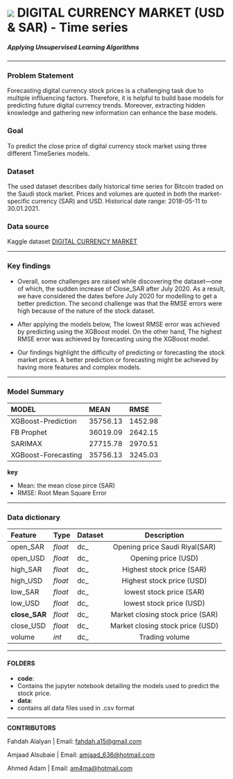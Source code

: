 # ![](https://ga-dash.s3.amazonaws.com/production/assets/logo-9f88ae6c9c3871690e33280fcf557f33.png) DIGITAL CURRENCY MARKET (USD & SAR) - Time series

##### Applying Unsupervised Learning Algorithms

----

### Problem Statement

Forecasting digital currency stock prices is a challenging task due to multiple inflluencing factors. Therefore, it is helpful to build base models for predicting future digital currency trends. Moreover, extracting hidden knowledge and gathering new information can enhance the base models.


### Goal
To predict the close price of digital currency stock market using three different TimeSeries models.

### Dataset
The used dataset describes daily historical time series for Bitcoin traded on the Saudi stock market. Prices and volumes are quoted in both the market-specific currency (SAR) and USD. Historical date range: 2018-05-11 to 30.01.2021.

### Data source
Kaggle dataset [DIGITAL CURRENCY MARKET](https://www.kaggle.com/ahmedadam415/digital-currency-time-series)

---
### Key findings
- Overall, some challenges are raised while discovering the dataset—one of which, the sudden increase of Close_SAR after July 2020. As a result, we have considered the dates before July 2020 for modelling to get a better prediction. The second challenge was that the RMSE errors were high because of the nature of the stock dataset.

- After applying the models below, The lowest RMSE error was achieved by predicting using the XGBoost model. On the other hand, The highest RMSE error was achieved by forecasting using the XGBoost model.

- Our findings highlight the difficulty of predicting or forecasting the stock market prices. A better prediction or forecasting might be achieved by having more features and complex models.




---
### Model Summary

|MODEL|MEAN|RMSE|
|:-|:-|:-|
|XGBoost-Prediction|35756.13|1452.98|
|FB Prophet|36019.09|2642.15|
|SARIMAX|27715.78|2970.51|
|XGBoost-Forecasting|35756.13|3245.03|

**key**
- Mean: the mean close pirce (SAR)
- RMSE: Root Mean Square Error

---
### Data dictionary

|Feature|Type|Dataset|Description|
|:-|:-|:-|:------------:|
|open_SAR|*float*|dc_|Opening price Saudi Riyal(SAR)|
|open_USD|*float*|dc_|Opening price (USD)|
|high_SAR|*float*|dc_|Highest stock price (SAR)|
|high_USD|*float*|dc_|Highest stock price (USD)|
|low_SAR|*float*|dc_|lowest stock price (SAR)|
|low_USD|*float*|dc_|lowest stock price (USD)|
|**close_SAR**|*float*|dc_|Market closing stock price (SAR)|
|close_USD|*float*|dc_|Market closing stock price (USD)|
|volume|*int*|dc_|Trading volume|

---
#### FOLDERS

 - **code**:
  - Contains the jupyter notebook detailing the models used to predict the stock price.
 - **data**:
  - contains all data files used in .csv format



---


**CONTRIBUTORS**

Fahdah Alalyan | Email: fahdah.a15@gmail.com

Amjaad Alsubaie | Email: amjaad_636@hotmail.com

Ahmed Adam | Email: am4ma@hotmail.com
